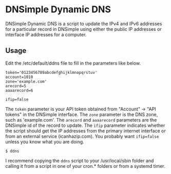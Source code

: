 DNSimple Dynamic DNS
====================

DNSimple Dynamic DNS is a script to update the IPv4 and IPv6 addresses for a particular record in DNSimple using either the public IP addresses or interface IP addresses for a computer.


Usage
-----

Edit the /etc/default/ddns file to fill in the parameters like below.

```
token='0123456789abcdefghijklmnopqrstuv'
account=1010
zone='example.com'
arecord=5
aaaarecord=6

ifip=false
```

The `token` parameter is your API token obtained from "Account" -> "API tokens" in the DNSimple interface. The `zone` parameter is the DNS zone, such as 'example.com'. The `arecord` and `aaaarecord` parameters are the DNSimple id of the record to update. The `ifip` parameter indicates whether the script should get the IP addresses from the primary internet interface or from an external service (icanhazip.com). You probably want `ifip=false` unless you know what you are doing.

```
$ ddns
```

I recommend copying the `ddns` script to your /usr/local/sbin folder and calling it from a script in one of your cron.\* folders or from a systemd timer.
